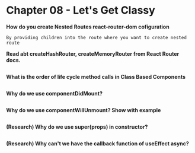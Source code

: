 # Chapter 08 - Let's Get Classy

**How do you create Nested Routes react-router-dom cofiguration**

```
By providing children into the route where you want to create nested route
```

**Read abt createHashRouter, createMemoryRouter from React Router docs.**
```

```
**What is the order of life cycle method calls in Class Based Components**
```

```
**Why do we use componentDidMount?**
```

```
**Why do we use componentWillUnmount? Show with example**
```

```
**(Research) Why do we use super(props) in constructor?**
```

```
**(Research) Why can't we have the callback function of useEffect async?**
```

```